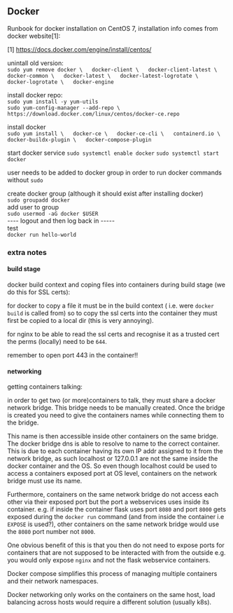 ## Docker

Runbook for docker installation on CentOS 7, installation info comes from
docker website[1]:  

[1] https://docs.docker.com/engine/install/centos/  

unintall old version:  
`sudo yum remove docker \  
    docker-client \  
    docker-client-latest \  
    docker-common \  
    docker-latest \  
    docker-latest-logrotate \  
    docker-logrotate \  
    docker-engine  
`


install docker repo:  
`sudo yum install -y yum-utils`  
`sudo yum-config-manager --add-repo \  
    https://download.docker.com/linux/centos/docker-ce.repo`  


install docker  
`sudo yum install \  
    docker-ce \  
    docker-ce-cli \  
    containerd.io \  
    docker-buildx-plugin \  
    docker-compose-plugin  
`


start docker service 
`sudo systemctl enable docker` 
`sudo systemctl start docker`  


user needs to be added to docker group in order to run docker commands without
`sudo`


create docker group (although it should exist after installing docker)  
`sudo groupadd docker`  
add user to group  
`sudo usermod -aG docker $USER`  
---- logout and then log back in -----  
test  
`docker run hello-world`  


### extra notes

#### build stage
docker build context and coping files into containers during build stage (we
do this for SSL certs):

for docker to copy a file it must be in the build context (
i.e. were `docker build` is called from) so to copy the ssl certs
into the container they must first be copied to a local dir (this is
very annoying).

for nginx to be able to read the ssl certs and recognise it as a trusted
cert the perms (locally) need to be `644`.

remember to open port 443 in the container!!


#### networking
getting containers talking:

in order to get two (or more)containers to talk, they must share a docker
network bridge. This bridge needs to be manually created. Once the bridge is
created you need to give the containers names while connecting them to the bridge.

This name is then accessible inside other containers on the same bridge. The
docker bridge dns is able to resolve to name to the correct container. This is
due to each container having its own IP addr assigned to it from the network
bridge, as such localhost or 127.0.0.1 are not the same inside the docker
container and the OS. So even though localhost could be used to access a
containers exposed port at OS level, containers on the network bridge must use
its name.

Furthermore, containers on the same network bridge do not access each other via
their exposed port but the port a webservices uses inside its container.
e.g. if inside the container flask uses port `8080` and port `8000` gets
exposed during the `docker run` command (and from inside the container i.e
`EXPOSE` is used?), other containers on the same network bridge would use the
`8080` port number not `8000`.

One obvious benefit of this is that you then do not need to expose ports for
containers that are not supposed to be interacted with from the outside e.g.
you would only expose `nginx` and not the flask webservice containers.

Docker compose simplifies this process of managing multiple containers and
their network namespaces.

Docker networking only works on the containers on the same host, load balancing
across hosts would require a different solution (usually k8s).
